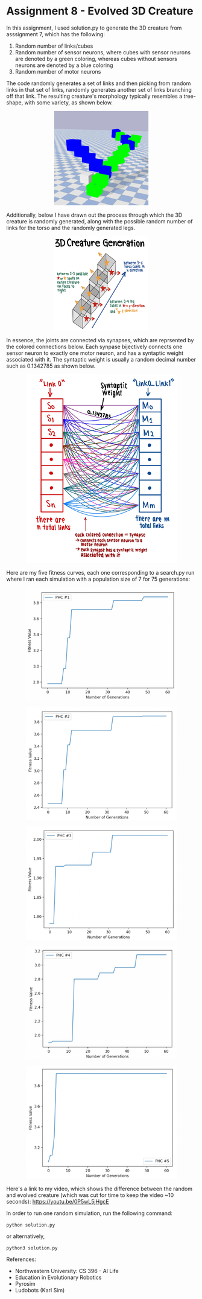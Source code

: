 # Assignment 8 - Evolved 3D Creature

In this assignment, I used solution.py to generate the 3D creature from asssignment 7, which has the following:
1. Random number of links/cubes
2. Random number of sensor neurons, where cubes with sensor neurons are denoted by a green coloring, whereas cubes without sensors neurons are denoted by a blue coloring
3. Random number of motor neurons 

The code randomly generates a set of links and then picking from random links in that set of links, randomly generates another set of links branching off that link. The resulting creature's morphology typically resembles a tree-shape, with some variety, as shown below.

<p align="center">                                      
<img src="Images/3DCreature1.png" width=250 height=250>                     
</p>                                                  

                                                                                       
Additionally, below I have drawn out the process through which the 3D creature is randomly generated, along with the possible random number of links for the torso and the randomly generated legs.

<p align="center">
<img src="Images/3DCreatureGeneration.jpg" width=250 height=250>
</p>

In essence, the joints are connected via synapses, which are reprsented by the colored connections below. Each synpase bijectively connects one sensor neuron to exactly one motor neuron, and has a syntaptic weight associated with it. The syntaptic weight is usually a random decimal number such as 0.1342785 as shown below.

<p align="center">
<img src="Images/SynapseDrawing.jpg" width=400 height=500>
</p>

Here are my five fitness curves, each one corresponding to a search.py run where I ran each simulation with a population size of 7 for 75 generations:
<p align="center">
<img src="Images/PHC1.png" width=400 height=300>
</p>

<p align="center">
<img src="Images/PHC2.png" width=400 height=300>
</p>

<p align="center">
<img src="Images/PHC3.png" width=400 height=300>
</p>

<p align="center">
<img src="Images/PHC4.png" width=400 height=300>
</p>

<p align="center">
<img src="Images/PHC5.png" width=400 height=300>
</p>

Here's a link to my video, which shows the difference between the random and evolved creature (which was cut for time to keep the video ~10 seconds):
https://youtu.be/0P5wL5jHgcE

In order to run one random simulation, run the following command:
```
python solution.py
```
or alternatively,
```
python3 solution.py
```

References:
- Northwestern University: CS 396 - AI Life
- Education in Evolutionary Robotics
- Pyrosim
- Ludobots (Karl Sim)
